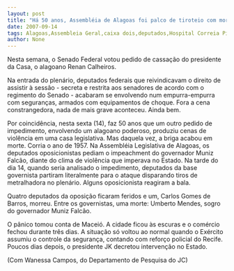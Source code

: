 ```yaml
---
layout: post
title: "Há 50 anos, Assembléia de Alagoas foi palco de tiroteio com morte de dois deputados "
date: 2007-09-14
tags: Alagoas,Assembleia Geral,caixa dois,deputados,Hospital Correia Picanço,Morte,tiroteio
author: None
---
```

Nesta semana, o Senado Federal votou&nbsp;pedido de cassa&ccedil;&atilde;o do presidente da Casa, o alagoano Renan Calheiros. 

Na entrada do plen&aacute;rio, deputados federais que reivindicavam o direito de assistir &agrave; sess&atilde;o - secreta e restrita aos senadores de acordo com o regimento do Senado - acabaram se envolvendo num empurra-empurra com seguran&ccedil;as, armados com equipamentos de choque.&nbsp;Fora a cena constrangedora, nada de mais grave aconteceu. Ainda bem. 

Por coincid&ecirc;ncia, nesta sexta (14), faz 50 anos que um outro pedido de impedimento, envolvendo um alagoano poderoso, produziu cenas de viol&ecirc;ncia em uma casa legislativa. Mas daquela vez, a briga acabou em morte.
Corria o ano de 1957. Na Assembl&eacute;ia Legislativa de Alagoas, os deputados oposicionistas pediam o impeachment do governador Muniz Falc&atilde;o, diante do clima de viol&ecirc;ncia que imperava no Estado. 
Na tarde do dia 14, quando seria analisado o impedimento, deputados da base governista partiram literalmente para o ataque disparando tiros de metralhadora no plen&aacute;rio. Alguns 
oposicionista reagiram a bala. 

Quatro deputados da oposi&ccedil;&atilde;o ficaram feridos e um, Carlos Gomes de Barros, morreu. Entre os governistas, uma morte: Umberto Mendes, sogro do governador Muniz Falc&atilde;o. 

O p&acirc;nico tomou conta de Macei&oacute;. A cidade ficou &agrave;s escuras e o com&eacute;rcio fechou durante tr&ecirc;s dias. A situa&ccedil;&atilde;o s&oacute; voltou ao normal quando o&nbsp;Ex&eacute;rcito assumiu o controle da seguran&ccedil;a, contando com refor&ccedil;o policial do Recife. Poucos dias&nbsp;depois, o presidente JK decretou interven&ccedil;&atilde;o no Estado. 

(Com Wanessa Campos, do Departamento de Pesquisa do JC) 
